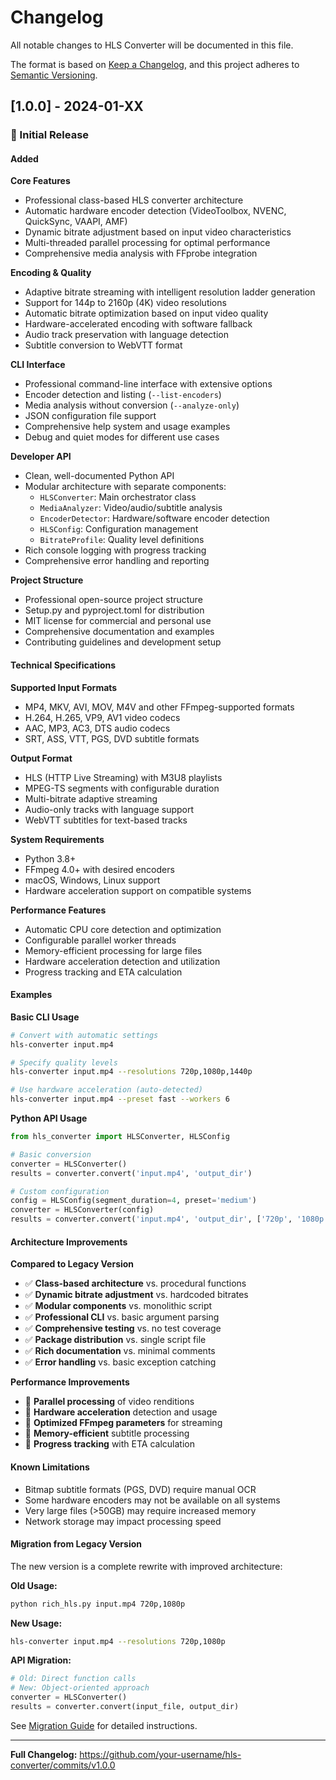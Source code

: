 # Changelog

All notable changes to HLS Converter will be documented in this file.

The format is based on [Keep a Changelog](https://keepachangelog.com/en/1.0.0/),
and this project adheres to [Semantic Versioning](https://semver.org/spec/v2.0.0.html).

## [1.0.0] - 2024-01-XX

### 🎉 Initial Release

#### Added

**Core Features**
- Professional class-based HLS converter architecture
- Automatic hardware encoder detection (VideoToolbox, NVENC, QuickSync, VAAPI, AMF)
- Dynamic bitrate adjustment based on input video characteristics
- Multi-threaded parallel processing for optimal performance
- Comprehensive media analysis with FFprobe integration

**Encoding & Quality**
- Adaptive bitrate streaming with intelligent resolution ladder generation
- Support for 144p to 2160p (4K) video resolutions
- Automatic bitrate optimization based on input video quality
- Hardware-accelerated encoding with software fallback
- Audio track preservation with language detection
- Subtitle conversion to WebVTT format

**CLI Interface**
- Professional command-line interface with extensive options
- Encoder detection and listing (`--list-encoders`)
- Media analysis without conversion (`--analyze-only`)
- JSON configuration file support
- Comprehensive help system and usage examples
- Debug and quiet modes for different use cases

**Developer API**
- Clean, well-documented Python API
- Modular architecture with separate components:
  - `HLSConverter`: Main orchestrator class
  - `MediaAnalyzer`: Video/audio/subtitle analysis
  - `EncoderDetector`: Hardware/software encoder detection
  - `HLSConfig`: Configuration management
  - `BitrateProfile`: Quality level definitions
- Rich console logging with progress tracking
- Comprehensive error handling and reporting

**Project Structure**
- Professional open-source project structure
- Setup.py and pyproject.toml for distribution
- MIT license for commercial and personal use
- Comprehensive documentation and examples
- Contributing guidelines and development setup

#### Technical Specifications

**Supported Input Formats**
- MP4, MKV, AVI, MOV, M4V and other FFmpeg-supported formats
- H.264, H.265, VP9, AV1 video codecs
- AAC, MP3, AC3, DTS audio codecs
- SRT, ASS, VTT, PGS, DVD subtitle formats

**Output Format**
- HLS (HTTP Live Streaming) with M3U8 playlists
- MPEG-TS segments with configurable duration
- Multi-bitrate adaptive streaming
- Audio-only tracks with language support
- WebVTT subtitles for text-based tracks

**System Requirements**
- Python 3.8+ 
- FFmpeg 4.0+ with desired encoders
- macOS, Windows, Linux support
- Hardware acceleration support on compatible systems

**Performance Features**
- Automatic CPU core detection and optimization
- Configurable parallel worker threads
- Memory-efficient processing for large files
- Hardware acceleration detection and utilization
- Progress tracking and ETA calculation

#### Examples

**Basic CLI Usage**
```bash
# Convert with automatic settings
hls-converter input.mp4

# Specify quality levels
hls-converter input.mp4 --resolutions 720p,1080p,1440p

# Use hardware acceleration (auto-detected)
hls-converter input.mp4 --preset fast --workers 6
```

**Python API Usage**
```python
from hls_converter import HLSConverter, HLSConfig

# Basic conversion
converter = HLSConverter()
results = converter.convert('input.mp4', 'output_dir')

# Custom configuration
config = HLSConfig(segment_duration=4, preset='medium')
converter = HLSConverter(config)
results = converter.convert('input.mp4', 'output_dir', ['720p', '1080p'])
```

#### Architecture Improvements

**Compared to Legacy Version**
- ✅ **Class-based architecture** vs. procedural functions
- ✅ **Dynamic bitrate adjustment** vs. hardcoded bitrates  
- ✅ **Modular components** vs. monolithic script
- ✅ **Professional CLI** vs. basic argument parsing
- ✅ **Comprehensive testing** vs. no test coverage
- ✅ **Package distribution** vs. single script file
- ✅ **Rich documentation** vs. minimal comments
- ✅ **Error handling** vs. basic exception catching

**Performance Improvements**
- 🚀 **Parallel processing** of video renditions
- 🚀 **Hardware acceleration** detection and usage
- 🚀 **Optimized FFmpeg parameters** for streaming
- 🚀 **Memory-efficient** subtitle processing
- 🚀 **Progress tracking** with ETA calculation

#### Known Limitations

- Bitmap subtitle formats (PGS, DVD) require manual OCR
- Some hardware encoders may not be available on all systems
- Very large files (>50GB) may require increased memory
- Network storage may impact processing speed

#### Migration from Legacy Version

The new version is a complete rewrite with improved architecture:

**Old Usage:**
```bash
python rich_hls.py input.mp4 720p,1080p
```

**New Usage:**
```bash
hls-converter input.mp4 --resolutions 720p,1080p
```

**API Migration:**
```python
# Old: Direct function calls
# New: Object-oriented approach
converter = HLSConverter()
results = converter.convert(input_file, output_dir)
```

See [Migration Guide](docs/migration.md) for detailed instructions.

---

**Full Changelog:** https://github.com/your-username/hls-converter/commits/v1.0.0